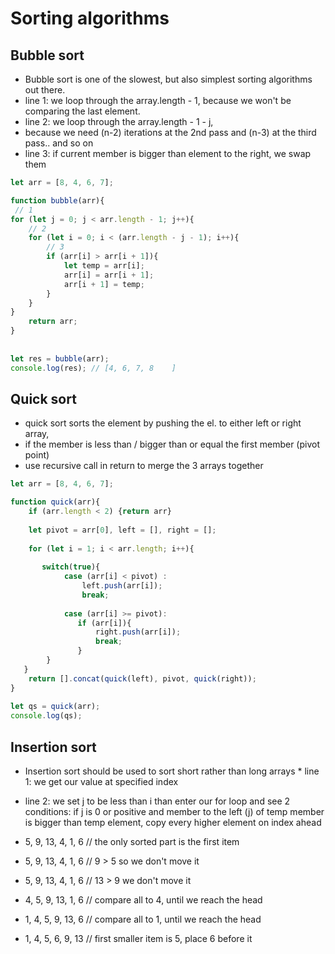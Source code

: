 # Sorting algorithms

## Bubble sort
* Bubble sort is one of the slowest, but also simplest sorting algorithms out there.  
* line 1: we loop through the array.length - 1, because we won't be comparing the last element.
* line 2: we loop through the array.length - 1 - j,
* because we need (n-2) iterations at the 2nd pass and (n-3) at the third pass.. and so on
* line 3: if current member is bigger than element to the right, we swap them

```js
let arr = [8, 4, 6, 7];

function bubble(arr){
 // 1   
for (let j = 0; j < arr.length - 1; j++){
    // 2
    for (let i = 0; i < (arr.length - j - 1); i++){
        // 3
        if (arr[i] > arr[i + 1]){
            let temp = arr[i];
            arr[i] = arr[i + 1];
            arr[i + 1] = temp;
        }
    }
}
    return arr;
}
    
    
let res = bubble(arr);
console.log(res); // [4, 6, 7, 8    ]   
```

## Quick sort
* quick sort sorts the element by pushing the el. to either left or right array,
* if the member is less than / bigger than or equal the first member (pivot point)
* use recursive call in return to merge the 3 arrays together
```js
let arr = [8, 4, 6, 7];

function quick(arr){
    if (arr.length < 2) {return arr}
    
    let pivot = arr[0], left = [], right = [];
    
    for (let i = 1; i < arr.length; i++){
       
       switch(true){
            case (arr[i] < pivot) :
                left.push(arr[i]);
                break;
                
            case (arr[i] >= pivot):
               if (arr[i]){
                   right.push(arr[i]);  
                   break;
               }  
        }
   }
    return [].concat(quick(left), pivot, quick(right));
} 
   
let qs = quick(arr);
console.log(qs);
```

## Insertion sort
* Insertion sort should be used to sort short rather than long arrays
* line 1: we get our value at specified index
* line 2: we set j to be less than i than enter our for loop and see 2 conditions: if j is 0 or positive and member to the left (j) of temp member is bigger than temp  element, copy every higher element on index ahead

* 5, 9, 13, 4, 1, 6 // the only sorted part is the first item
* 5, 9, 13, 4, 1, 6 // 9 > 5 so we don't move it
* 5, 9, 13, 4, 1, 6 // 13 > 9 we don't move it
* 4, 5, 9, 13, 1, 6 // compare all to 4, until we reach the head
* 1, 4, 5, 9, 13, 6 // compare all to 1, until we reach the head
* 1, 4, 5, 6, 9, 13 // first smaller item is 5, place 6 before it
